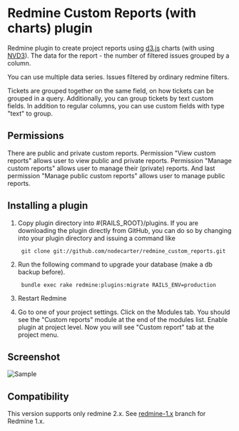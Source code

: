 # Redmine Custom Reports (with charts) plugin

Redmine plugin to create project reports using [d3.js](http://d3js.org/) charts (with using [NVD3](http://nvd3.org/)). The data for the report - the number of filtered issues grouped by a column.

You can use multiple data series. Issues filtered by ordinary redmine filters.

Tickets are grouped together on the same field, on how tickets can be grouped in a query. Additionally, you can group tickets by text custom fields. In addition to regular columns, you can use custom fields with type "text" to group.

## Permissions

There are public and private custom reports. Permission "View custom reports" allows user to view public and private reports. Permission "Manage custom reports" allows user to manage their (private) reports. And last permission "Manage public custom reports" allows user to manage public reports.

## Installing a plugin

1. Copy plugin directory into #{RAILS_ROOT}/plugins.
If you are downloading the plugin directly from GitHub,
you can do so by changing into your plugin directory and issuing a command like

        git clone git://github.com/nodecarter/redmine_custom_reports.git

2. Run the following command to upgrade your database (make a db backup before).

        bundle exec rake redmine:plugins:migrate RAILS_ENV=production

3. Restart Redmine

4. Go to one of your project settings. Click on the Modules tab.
You should see the "Custom reports" module at the end of the modules list.
Enable plugin at project level. Now you will see "Custom report" tab at the project menu.

## Screenshot

![Sample](https://github.com/nodecarter/redmine_custom_reports/raw/master/screenshot.png)

## Compatibility

This version supports only redmine 2.x. See [redmine-1.x](https://github.com/nodecarter/redmine_custom_reports/tree/redmine-1.x) branch for Redmine 1.x.
